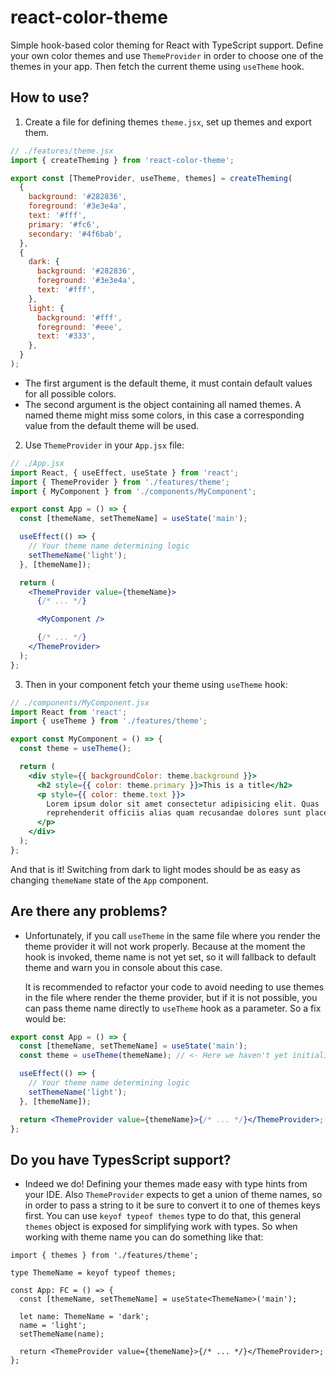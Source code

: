 # react-color-theme

Simple hook-based color theming for React with TypeScript support. Define your own color themes and use `ThemeProvider` in order to choose one of the themes in your app. Then fetch the current theme using `useTheme` hook.

## How to use?

1. Create a file for defining themes `theme.jsx`, set up themes and export them.

```jsx
// ./features/theme.jsx
import { createTheming } from 'react-color-theme';

export const [ThemeProvider, useTheme, themes] = createTheming(
  {
    background: '#282836',
    foreground: '#3e3e4a',
    text: '#fff',
    primary: '#fc6',
    secondary: '#4f6bab',
  },
  {
    dark: {
      background: '#282836',
      foreground: '#3e3e4a',
      text: '#fff',
    },
    light: {
      background: '#fff',
      foreground: '#eee',
      text: '#333',
    },
  }
);
```

- The first argument is the default theme, it must contain default values for all possible colors.
- The second argument is the object containing all named themes. A named theme might miss some colors, in this case a corresponding value from the default theme will be used.

2. Use `ThemeProvider` in your `App.jsx` file:

```jsx
// ./App.jsx
import React, { useEffect, useState } from 'react';
import { ThemeProvider } from './features/theme';
import { MyComponent } from './components/MyComponent';

export const App = () => {
  const [themeName, setThemeName] = useState('main');

  useEffect(() => {
    // Your theme name determining logic
    setThemeName('light');
  }, [themeName]);

  return (
    <ThemeProvider value={themeName}>
      {/* ... */}

      <MyComponent />

      {/* ... */}
    </ThemeProvider>
  );
};
```

3. Then in your component fetch your theme using `useTheme` hook:

```jsx
// ./components/MyComponent.jsx
import React from 'react';
import { useTheme } from './features/theme';

export const MyComponent = () => {
  const theme = useTheme();

  return (
    <div style={{ backgroundColor: theme.background }}>
      <h2 style={{ color: theme.primary }}>This is a title</h2>
      <p style={{ color: theme.text }}>
        Lorem ipsum dolor sit amet consectetur adipisicing elit. Quas
        reprehenderit officiis alias quam recusandae dolores sunt placeat.
      </p>
    </div>
  );
};
```

And that is it! Switching from dark to light modes should be as easy as changing `themeName` state of the `App` component.

## Are there any problems?

- Unfortunately, if you call `useTheme` in the same file where you render the theme provider it will not work properly. Because at the moment the hook is invoked, theme name is not yet set, so it will fallback to default theme and warn you in console about this case.

  It is recommended to refactor your code to avoid needing to use themes in the file where render the theme provider, but if it is not possible, you can pass theme name directly to `useTheme` hook as a parameter. So a fix would be:

```jsx
export const App = () => {
  const [themeName, setThemeName] = useState('main');
  const theme = useTheme(themeName); // <- Here we haven't yet initialized ThemeProvider, so we have to pass theme name to the hook

  useEffect(() => {
    // Your theme name determining logic
    setThemeName('light');
  }, [themeName]);

  return <ThemeProvider value={themeName}>{/* ... */}</ThemeProvider>;
};
```

## Do you have TypesScript support?

- Indeed we do! Defining your themes made easy with type hints from your IDE. Also `ThemeProvider` expects to get a union of theme names, so in order to pass a string to it be sure to convert it to one of themes keys first. You can use `keyof typeof themes` type to do that, this general `themes` object is exposed for simplifying work with types. So when working with theme name you can do something like that:

```tsx
import { themes } from './features/theme';

type ThemeName = keyof typeof themes;

const App: FC = () => {
  const [themeName, setThemeName] = useState<ThemeName>('main');

  let name: ThemeName = 'dark';
  name = 'light';
  setThemeName(name);

  return <ThemeProvider value={themeName}>{/* ... */}</ThemeProvider>;
};
```
